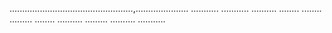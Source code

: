.................................................,.....................
...........
...........
..........
........
........
.........
........
..........
.........
..........
...........
